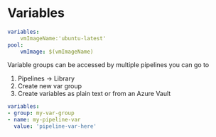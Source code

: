 # Variables
```yaml
variables:
    vmImageName:'ubuntu-latest'
pool:
    vmImage: $(vmImageName)
```

Variable groups can be accessed by multiple pipelines you can go to 
1. Pipelines -> Library
2. Create new var group
3. Create variables as plain text or from an Azure Vault
```yaml
variables: 
- group: my-var-group
- name: my-pipeline-var
  value: 'pipeline-var-here'   
```